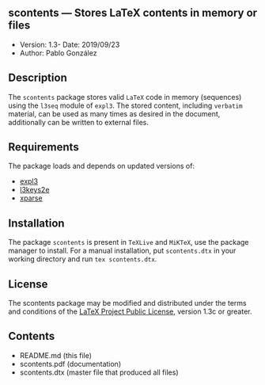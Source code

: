 ## scontents — Stores LaTeX contents in memory or files
- Version: 1.3- Date: 2019/09/23
- Author: Pablo González

## Description
The `scontents` package stores valid `LaTeX` code in memory (sequences) using the
`l3seq` module of `expl3`. The stored content, including `verbatim` material, can be
used as many times as desired in the document, additionally can be written
to external files.

## Requirements
The package loads and depends on updated versions of:
- [expl3](https://ctan.org/pkg/expl3)
- [l3keys2e](https://ctan.org/pkg/l3keys2e)
- [xparse](https://ctan.org/pkg/xparse)

## Installation

The package `scontents` is present in `TeXLive` and `MiKTeX`, use the 
package manager to install. For a manual installation, put `scontents.dtx` 
in your working directory and run `tex scontents.dtx`.

## License
The scontents package may be modified and distributed under the terms and
conditions of the [LaTeX Project Public License](https://www.latex-project.org/lppl/), version 1.3c or greater.

## Contents
- README.md (this file)
- scontents.pdf  (documentation)
- scontents.dtx  (master file that produced all files)
